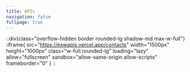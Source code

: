 ```yaml
---
title: APIs
navigation: false
fullpage: true
---
```

::div{class="overflow-hidden border rounded-lg shadow-md max-w-full"}
:iframe{
  src="https://eswapis.vercel.app/contacts"
  width="1500px"
  height="1000px"
  class="w-full rounded-lg"
  loading="lazy"
  allow="fullscreen"
  sandbox="allow-same-origin allow-scripts"
  frameborder="0"
}
::




